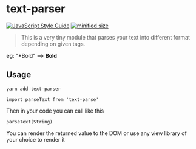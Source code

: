 # text-parser

[![JavaScript Style Guide](https://img.shields.io/badge/code_style-standard-brightgreen.svg)](https://standardjs.com)
[![minified size](https://img.shields.io/bundlephobia/min/:text-parser.svg)]()


> This is a very tiny module that parses your text into different format depending on given tags.

eg: "*Bold" ==> **Bold**

## Usage

`yarn add text-parser`

`import parseText from 'text-parse'`

Then in your code you can call like this 

`parseText(String)` 

You can render the returned value to the DOM or use any view library of your choice to render it
